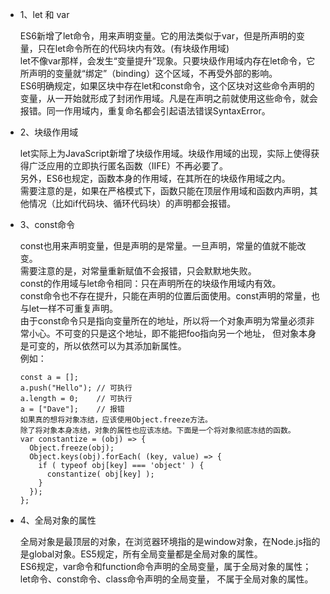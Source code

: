 * 1、let 和 var  

  ES6新增了let命令，用来声明变量。它的用法类似于var，但是所声明的变量，只在let命令所在的代码块内有效。(有块级作用域)  
  let不像var那样，会发生“变量提升”现象。只要块级作用域内存在let命令，它所声明的变量就“绑定”（binding）这个区域，不再受外部的影响。  
  ES6明确规定，如果区块中存在let和const命令，这个区块对这些命令声明的变量，从一开始就形成了封闭作用域。凡是在声明之前就使用这些命令，就会报错。同一作用域内，重复命名都会引起语法错误SyntaxError。  

* 2、块级作用域  

  let实际上为JavaScript新增了块级作用域。块级作用域的出现，实际上使得获得广泛应用的立即执行匿名函数（IIFE）不再必要了。  
  另外，ES6也规定，函数本身的作用域，在其所在的块级作用域之内。  
  需要注意的是，如果在严格模式下，函数只能在顶层作用域和函数内声明，其他情况（比如if代码块、循环代码块）的声明都会报错。

* 3、const命令  

  const也用来声明变量，但是声明的是常量。一旦声明，常量的值就不能改变。  
  需要注意的是，对常量重新赋值不会报错，只会默默地失败。  
  const的作用域与let命令相同：只在声明所在的块级作用域内有效。  
  const命令也不存在提升，只能在声明的位置后面使用。const声明的常量，也与let一样不可重复声明。  
  由于const命令只是指向变量所在的地址，所以将一个对象声明为常量必须非常小心。不可变的只是这个地址，即不能把foo指向另一个地址，
  但对象本身是可变的，所以依然可以为其添加新属性。  
  例如：  

  ```
  const a = [];
  a.push("Hello"); // 可执行
  a.length = 0;    // 可执行
  a = ["Dave"];    // 报错
  如果真的想将对象冻结，应该使用Object.freeze方法。
  除了将对象本身冻结，对象的属性也应该冻结。下面是一个将对象彻底冻结的函数。
  var constantize = (obj) => {
    Object.freeze(obj);
    Object.keys(obj).forEach( (key, value) => {
      if ( typeof obj[key] === 'object' ) {
        constantize( obj[key] );
      }
    });
  };
  ```

* 4、全局对象的属性  

  全局对象是最顶层的对象，在浏览器环境指的是window对象，在Node.js指的是global对象。ES5规定，所有全局变量都是全局对象的属性。  
  ES6规定，var命令和function命令声明的全局变量，属于全局对象的属性；let命令、const命令、class命令声明的全局变量，
  不属于全局对象的属性。  
